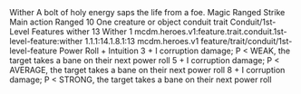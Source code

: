 <ability>
  <name>Wither</name>
  <flavor>A bolt of holy energy saps the life from a foe.</flavor>
  <keywords>
    <keyword>Magic</keyword>
    <keyword>Ranged</keyword>
    <keyword>Strike</keyword>
  </keywords>
  <type>Main action</type>
  <distance>Ranged 10</distance>
  <target>One creature or object</target>
  <metadata>
    <class>conduit</class>
    <feature_type>trait</feature_type>
    <file_dpath>Conduit/1st-Level Features</file_dpath>
    <item_id>wither</item_id>
    <item_index>13</item_index>
    <item_name>Wither</item_name>
    <level>1</level>
    <scc>mcdm.heroes.v1:feature.trait.conduit.1st-level-feature:wither</scc>
    <scdc>1.1.1:14.1.8.1:13</scdc>
    <source>mcdm.heroes.v1</source>
    <type>feature/trait/conduit/1st-level-feature</type>
  </metadata>
  <effects>
    <effect type="roll">
      <roll>Power Roll + Intuition</roll>
      <t1>3 + I corruption damage; P &lt; WEAK, the target takes a bane on their next power roll</t1>
      <t2>5 + I corruption damage; P &lt; AVERAGE, the target takes a bane on their next power roll</t2>
      <t3>8 + I corruption damage; P &lt; STRONG, the target takes a bane on their next power roll</t3>
    </effect>
  </effects>
</ability>
